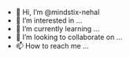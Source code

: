- 👋 Hi, I’m @mindstix-nehal
- 👀 I’m interested in ...
- 🌱 I’m currently learning ...
- 💞️ I’m looking to collaborate on ...
- 📫 How to reach me ...

<!---
mindstix-nehal/mindstix-nehal is a ✨ special ✨ repository because its `README.md` (this file) appears on your GitHub profile.
You can click the Preview link to take a look at your changes.
--->
